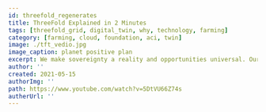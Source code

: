 ```yaml
---
id: threefold_regenerates
title: ThreeFold Explained in 2 Minutes
tags: [threefold_grid, digital_twin, why, technology, farming]
category: [farming, cloud, foundation, aci, twin]
image: ./tft_vedio.jpg
image_caption: planet positive plan
excerpt: We make sovereignty a reality and opportunities universal. Our technology ensures data ownership and a democratized Internet. Discover how.
author: ''
created: 2021-05-15
authorImg: ''
path: https://www.youtube.com/watch?v=5DtVU66Z74s
autherUrl: ''
---
```


